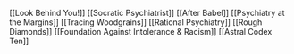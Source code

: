 [[Look Behind You!]]
[[Socratic Psychiatrist]]
[[After Babel]]
[[Psychiatry at the Margins]]
[[Tracing Woodgrains]]
[[Rational Psychiatry]]
[[Rough Diamonds]]
[[Foundation Against Intolerance & Racism]]
[[Astral Codex Ten]]